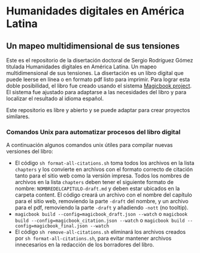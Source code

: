 # Humanidades digitales en América Latina
## Un mapeo multidimensional de sus tensiones

Este es el repositorio de la disertación doctoral de Sergio Rodríguez Gómez titulada Humanidades digitales en América Latina. Un mapeo multidimensional de sus tensiones. La disertación es un libro digital que puede leerse en línea o en formato pdf listo para imprimir. Para lograr esta doble posibilidad, el libro fue creado usando el sistema <a href="https://github.com/magicbookproject/magicbook" target="_blank">Magicbook project</a>. El sistema fue ajustado para adaptarse a las necesidades del libro y para localizar el resultado al idioma español.

Este repositorio es libre y abierto y se puede adaptar para crear proyectos similares.

### Comandos Unix para automatizar procesos del libro digital

A continuación algunos comandos unix útiles para compilar nuevas versiones del libro:

- El código `sh format-all-citations.sh` toma todos los archivos en la lista `chapters` y los convierte en archivos con el formato correcto de citación tanto para el sitio web como la versión impresa. Todos los nombres de archivos en la lista `chapters` deben tener el siguiente formato de nombre: `NOMBREDELCAPITULO-draft.md` y deben estar ubicados en la carpeta content. El código creará un archivo con el nombre del capítulo para el sitio web, removiendo la parte `-draft` del nombre, y un archivo para el pdf, removiendo la parte `-draft` y añadiendo `-nott` (no tooltip).
- `magicbook build --config=magicbook_draft.json --watch` o `magicbook build --config=magicbook_citation.json --watch` o `magicbook build --config=magicbook_final.json --watch`
- El código `sh remove-all-citations.sh` eliminará los archivos creados por `sh format-all-citations.sh`, para evitar mantener archivos innecesarios en la redacción de los borradores del libro.